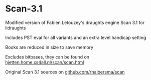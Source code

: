 # Scan-3.1
Modified version of Fabien Letouzey's draughts engine Scan 3.1 for lidraughts

Includes PST eval for all variants and an extra level handicap setting

Books are reduced in size to save memory

Excludes bitbases, they can be found on [hjetten.home.xs4all.nl/scan/scan.html](https://hjetten.home.xs4all.nl/scan/scan.html)

Original Scan 3.1 sources on [github.com/rhalbersma/scan](https://github.com/rhalbersma/scan) 